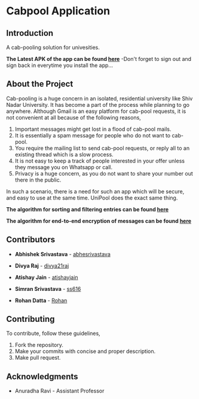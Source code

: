 
# Cabpool Application 

## Introduction
A cab-pooling solution for univesities.

**The Latest APK of the app can be found [here](https://drive.google.com/open?id=1GlWsl18QL_FKUPz0u2B4vVFZ97shXbbv)**
-Don't forget to sign out and sign back in everytime you install the app...

## About the Project
Cab-pooling is a huge concern in an isolated, residential university like Shiv Nadar University. It has become a part of the process while planning to go anywhere. Although Gmail is an easy platform for cab-pool requests, it is not convenient at all because of the following reasons,
1. Important messages might get lost in a flood of cab-pool mails.
2. It is essentially a spam message for people who do not want to cab-pool.
3. You require the mailing list to send cab-pool requests, or reply all to an existing thread which is a slow process.
4. It is not easy to keep a track of people interested in your offer unless they message you on Whatsapp or call.
5. Privacy is a huge concern, as you do not want to share your number out there in the public.

In such a scenario, there is a need for such an app which will be secure, and easy to use at the same time. UniPool does the exact same thing.

**The algorithm for sorting and filtering entries can be found [here](https://www.dropbox.com/s/ed4oc9l1tmvzl09/Sorting_Algorithm.pdf?dl=0)**

**The algorithm for end-to-end encryption of messages can be found [here](https://www.dropbox.com/s/h2967njbvqtfd1q/Encryption%20Algorithm.pdf?dl=0)**



## Contributors 
 
* **Abhishek Srivastava** - [abhesrivastava](https://github.com/abhesrivastava)
 
* **Divya Raj**           - [divya21raj](https://github.com/divya21raj)
 
* **Atishay Jain**        - [atishayjain](https://github.com/atishayjain708)
 
* **Simran Srivastava**   - [ss616](https://github.com/ss616)
 
* **Rohan Datta**         - [Rohan](https://github.com/Rohan-Datta)

## Contributing 
To contribute, follow these guidelines,
1. Fork the repository.
2. Make your commits with concise and proper description.
3. Make pull request.

## Acknowledgments 
* Anuradha Ravi - Assistant Professor
